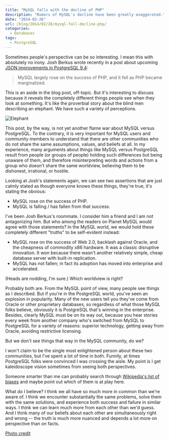 ```yaml
---
title: "MySQL falls with the decline of PHP"
description: "Rumors of MySQL's decline have been greatly exaggerated."
date: "2014-02-26"
url: /blog/2014/02/26/mysql-fall-decline-php/
categories:
  - Databases
tags:
  - PostgreSQL
---
```

Sometimes people's perspective can be so interesting. I mean this with
absolutely no irony. Josh Berkus wrote recently in a post about upcoming [JSON
improvements in PostgreSQL 9.4](http://www.databasesoup.com/2014/02/why-hstore2jsonb-is-most-important.html):

> MySQL largely rose on the success of PHP, and it fell as PHP became
> marginalized.

This is an aside in the blog post, off-topic. But it's
interesting to discuss because it reveals the completely different things people
see when they look at something. It's like the proverbial story about the blind
men describing an elephant. We have such a variety of perceptions.

![Elephant](/media/2014/02/kaleidoscope.jpg)

This post, by the way, is not yet another flame war about MySQL versus
PostgreSQL. To the contrary, it is very important for MySQL users and
community members to understand that there are other communities who do not
share the same assumptions, values, and beliefs at all. In my experience, many
arguments about things like MySQL versus PostgreSQL result from people (or
groups of people) holding such differences but being unaware of them, and
therefore misinterpreting words and actions from a group who doesn't share the
same worldview, believing them to be dishonest, irrational, or hostile.

<!--more-->

Looking at Josh's statements again, we can see two assertions that are just
calmly stated as though everyone knows these things, they're true, it's stating
the obvious:

* MySQL rose on the success of PHP.
* MySQL is falling / has fallen from that success.

I've been Josh Berkus's roommate. I consider him a friend and I am not
antagonizing him. But who among the readers on Planet MySQL would agree with
those statements? In the MySQL world, we would hold these completely different
"truths" to be self-evident instead:

* MySQL rose on the success of Web 2.0, backlash against Oracle, and the
  cheapness of commodity x86 hardware. It was a classic disruptive innovation.
  It won because there wasn't another relatively simple, cheap database server
  with built-in replication.
* MySQL has not fallen; in fact its adoption has moved into enterprise and
  accelerated.

(Heads are nodding, I'm sure.) Which worldview is right?

Probably both are. From the MySQL point of view, many people see things as I
described. But if you're in the PostgreSQL world, you've seen an
explosion in popularity. Many of the new users tell you they've come from Oracle
or other proprietary databases, so regardless of what those MySQL folks believe,
obviously it is PostgreSQL that's winning in the enterprise. Besides, clearly
MySQL must be on its way out, because you hear stories every week from another
company who's switched from MySQL to PostgreSQL for a variety of reasons:
superior technology, getting away from Oracle, avoiding restrictive licensing.

But we don't see things that way in the MySQL community, do we?

I won't claim to be the single most enlightened person about these two
communities, but I've spent a lot of time in both. Funnily, at times PostgreSQL
folks were convinced I was crossing the aisle. My point is I get kaleidoscope
vision sometimes from seeing both perspectives.

Someone smarter than me can probably search through [Wikipedia's list of
biases](http://en.wikipedia.org/wiki/List_of_cognitive_biases) and maybe point out which of them is at play here.

What do I believe? I think we all have so much more in common than we're aware
of. I think we encounter substantially the same problems, solve them with
the same solutions, and experience both success and failure in similar ways. I
think we can learn much more from each other than we'd guess. And I think many
of our beliefs about each other are simultaneously right and wrong -- the truth
is much more nuanced and depends a lot more on perspective than on facts.

[Photo credit](http://www.flickr.com/photos/haniamir/1455076844/)



